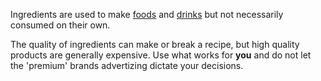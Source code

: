 Ingredients are used to make [foods](/gastronomy/foods) and [drinks](/gastronomy/drinks) but not necessarily consumed on their own.

The quality of ingredients can make or break a recipe, but high quality products are generally expensive. Use what works for **you** and do not let the 'premium' brands advertizing dictate your decisions.